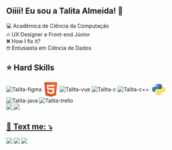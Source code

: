 <span align="left">

## Oiiii! Eu sou a Talita Almeida! 👋 

</span>

<p>
  💻 Acadêmica de Ciência da Computação <br/>
   🔥 UX Designer e Front-end Júnior<br/>
  ❌ How I fix it? <br/>
  🤓 Entusiasta em Ciência de Dados
</p>


## ⭐ Hard Skills

<div style=" display: inline_block"> <!--Ícones de dev-->
  <div align="left">
    <img align="center" alt="Talita-figma" height="40" width="60" <img src="https://cdn.jsdelivr.net/gh/devicons/devicon/icons/figma/figma-original.svg" />
    <img align="center" alt="Talita-HTML" height="40" width="40" src="https://raw.githubusercontent.com/devicons/devicon/master/icons/html5/html5-original.svg">
    <img align="center" alt="Talita-vue" height="40" width="40" src="https://cdn.jsdelivr.net/gh/devicons/devicon@latest/icons/vuejs/vuejs-original.svg">
    <img align="center" alt="Talita-c" height="35" width="45" img src="https://cdn.jsdelivr.net/gh/devicons/devicon/icons/c/c-original.svg" />
    <img align="center" alt="Talita-c++" height="35" width="45" img src="https://cdn.jsdelivr.net/gh/devicons/devicon/icons/cplusplus/cplusplus-original.svg" />     
    <img align="center" alt="Talita-Python" height="35" width="45" src="https://raw.githubusercontent.com/devicons/devicon/master/icons/python/python-original.svg">
    <img align="center" alt="Talita-java" height="60" width="50"  img src="https://cdn.jsdelivr.net/gh/devicons/devicon/icons/java/java-original-wordmark.svg" />
    <img align="center" alt="Talita-trello" height="70" width="90" img src="https://cdn.jsdelivr.net/gh/devicons/devicon/icons/trello/trello-plain-wordmark.svg" /> 
  </div> 
    <a href="https://github.com/talitalmeida">
    <img width="48.5%" src="https://github-readme-stats.vercel.app/api?username=talitalmeida&show_icons=true&theme=tokyonight&include_all_commits=true&count_private=true"/>
    <img width="40.5%" src="https://github-readme-stats.vercel.app/api/top-langs/?username=talitalmeida&layout=compact&langs_count=7&theme=tokyonight">
</div>
 
  
 ## 💌 Text me: ⤵️
 <div><!--Redes sociais-->
  <a href="https://www.linkedin.com/in/talitalmeidaa" target="_blank"><img src="https://img.shields.io/badge/-LinkedIn-%230077B5?style=for-the-badge&logo=linkedin&logoColor=white" target="_blank"></a>  
  <a href = "mailto:talitalmeida.s16@gmail.com"><img src="https://img.shields.io/badge/-Gmail-%23333?style=for-the-badge&logo=gmail&logoColor=white" target="_blank"></a>
  <a href="https://instagram.com/talitalmeida10" target="_blank"><img src="https://img.shields.io/badge/-Instagram-%23E4405F?style=for-the-badge&logo=instagram&logoColor=white" target="_blank"></a>
</div>
